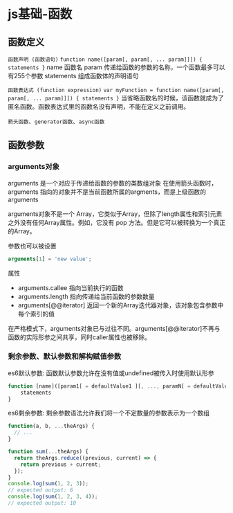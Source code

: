 # js基础-函数

## 函数定义

`函数声明 (函数语句)`
`function name([param[, param[, ... param]]]) { statements }`
name 函数名
param 传递给函数的参数的名称，一个函数最多可以有255个参数
statements 组成函数体的声明语句

`函数表达式 (function expression)`
`var myFunction = function name([param[, param[, ... param]]]) { statements }`
当省略函数名的时候，该函数就成为了匿名函数。函数表达式里的函数名没有声明，不能在定义之前调用。

`箭头函数`、`generator函数`、`async函数`

## 函数参数

### arguments对象

arguments 是一个对应于传递给函数的参数的类数组对象
在使用箭头函数时，arguments 指向的对象并不是当前函数所属的argments，而是上级函数的arguments

arguments对象不是一个 Array，它类似于Array，但除了length属性和索引元素之外没有任何Array属性。例如，它没有 pop 方法。但是它可以被转换为一个真正的Array。

参数也可以被设置

```js
arguments[1] = 'new value';
```

属性

- arguments.callee 指向当前执行的函数
- arguments.length 指向传递给当前函数的参数数量
- arguments[@@iterator] 返回一个新的Array迭代器对象，该对象包含参数中每个索引的值

在严格模式下，arguments对象已与过往不同。arguments[@@iterator]不再与函数的实际形参之间共享，同时caller属性也被移除。

### 剩余参数、默认参数和解构赋值参数

es6默认参数: 函数默认参数允许在没有值或undefined被传入时使用默认形参

```js
function [name]([param1[ = defaultValue1 ][, ..., paramN[ = defaultValueN ]]]) { 
    statements 
}
```

es6剩余参数: 剩余参数语法允许我们将一个不定数量的参数表示为一个数组

```js
function(a, b, ...theArgs) {
  // ...
}

function sum(...theArgs) {
  return theArgs.reduce((previous, current) => {
    return previous + current;
  });
}
console.log(sum(1, 2, 3));
// expected output: 6
console.log(sum(1, 2, 3, 4));
// expected output: 10
```
